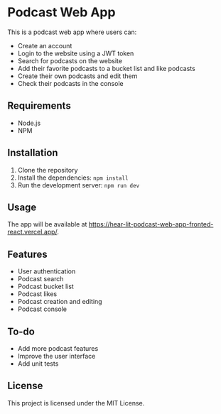 # Podcast Web App

This is a podcast web app where users can:

* Create an account
* Login to the website using a JWT token
* Search for podcasts on the website
* Add their favorite podcasts to a bucket list and like podcasts
* Create their own podcasts and edit them
* Check their podcasts in the console

## Requirements

* Node.js
* NPM

## Installation

1. Clone the repository
2. Install the dependencies: `npm install`
3. Run the development server: `npm run dev`

## Usage

The app will be available at https://hear-lit-podcast-web-app-fronted-react.vercel.app/.

## Features

* User authentication
* Podcast search
* Podcast bucket list
* Podcast likes
* Podcast creation and editing
* Podcast console

## To-do

* Add more podcast features
* Improve the user interface
* Add unit tests

## License

This project is licensed under the MIT License.
